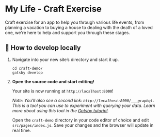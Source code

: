 <h1 align="left">
   My Life - Craft Exercise
</h1>

Craft exercise for an app to help you through various life events, from planning a vacation to buying a house to dealing with the death of a loved one, we're here to help and support you through these stages.


## 🚀 How to develop locally

1.  Navigate into your new site’s directory and start it up.

    ```shell
    cd craft-demo/
    gatsby develop
    ```

1.  **Open the source code and start editing!**

    Your site is now running at `http://localhost:8000`!

    _Note: You'll also see a second link: _`http://localhost:8000/___graphql`_. This is a tool you can use to experiment with querying your data. Learn more about using this tool in the [Gatsby tutorial](https://www.gatsbyjs.com/tutorial/part-five/#introducing-graphiql)._

    Open the `craft-demo` directory in your code editor of choice and edit `src/pages/index.js`. Save your changes and the browser will update in real time.
